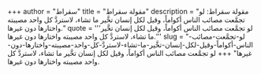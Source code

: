 +++
author = "سقراط"
title = "مقولة سقراط"
description = "مقولة سقراط: لو تجمَّعت مصائب الناس أكواماً، وقيل لكل إنسان تخَّير ما تشاء، لاستردَّ كل واحد مصيبته واختارها دون غيرها."
quote = '''لو تجمَّعت مصائب الناس أكواماً، وقيل لكل إنسان تخَّير ما تشاء، لاستردَّ كل واحد مصيبته واختارها دون غيرها.'''
slug = "لو-تجمَّعت-مصائب-الناس-أكواماً-وقيل-لكل-إنسان-تخَّير-ما-تشاء-لاستردَّ-كل-واحد-مصيبته-واختارها-دون-غيرها"
+++
لو تجمَّعت مصائب الناس أكواماً، وقيل لكل إنسان تخَّير ما تشاء، لاستردَّ كل واحد مصيبته واختارها دون غيرها.
